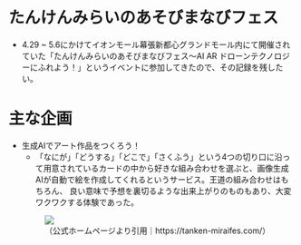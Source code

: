 # たんけんみらいのあそびまなびフェス

- 4.29 ~ 5.6にかけてイオンモール幕張新都心グランドモール内にて開催されていた「たんけんみらいのあそびまなびフェス〜AI AR ドローンテクノロジーにふれよう！」というイベントに参加してきたので、その記録を残したい。

# 主な企画

- 生成AIでアート作品をつくろう！
  - 「なにが」「どうする」「どこで」「さくふう」という4つの切り口に沿って用意されているカードの中から好きな組み合わせを選ぶと、画像生成AIが自動で絵を作成してくれるというサービス。王道の組み合わせはもちろん、
  良い意味で予想を裏切るような出来上がりのものもあり、大変ワクワクする体験であった。
  <figure>
  <img src="https://i.gyazo.com/33086ff534bdffba1ed2ec51b26b315e.jpg"> 
  <figcaption>（公式ホームページより引用｜https://tanken-miraifes.com/）</figcaption>
  </figure>

  
